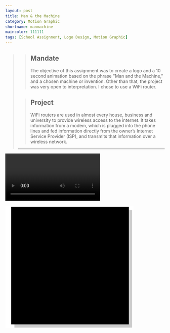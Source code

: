 ```yaml
---
layout: post
title: Man & the Machine
category: Motion Graphic
shortname: manmachine
maincolor: 111111
tags: [School Assignment, Logo Design, Motion Graphic]
---
```

>> ## Mandate
>> The objective of this assignment was to create a logo and a 10 second animation based on the phrase "Man and the Machine," and a chosen machine or invention. Other than that, the project was very open to interpretation. I chose to use a WiFi router.
>
>> ## Project
>> WiFi routers are used in almost every house, business and university to provide wireless access to the internet. It takes information from a modem, which is plugged into the phone lines and fed information directly from the owner’s Internet Service Provider (ISP), and transmits that information over a wireless network.
>
> ***

<video class="project__content--video" controls="" preload="metadata" style="background-color:black;">
	<source src="/assets/img/portfolio/manmachine/manmachine.webm" type="video/webm">
	<source src="/assets/img/portfolio/manmachine/manmachine.ogv" type="video/ogg">
	<source src="/assets/img/portfolio/manmachine/manmachine.mp4" type="video/mp4">
	<p>Your browser does not support the video tag.</p>
</video>

![Man and the Machine Animation](/assets/img/portfolio/manmachine/manmachine_anim_1.gif)
